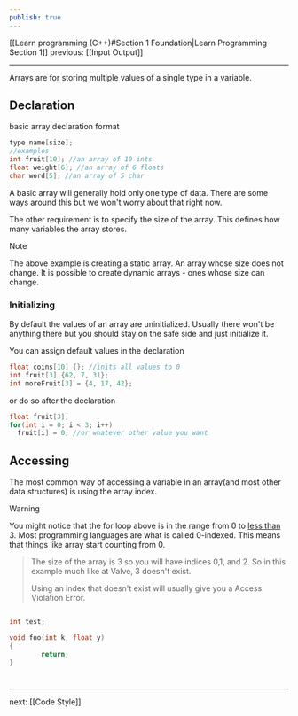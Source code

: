 ```yaml
---
publish: true
---
```


<div id='stars2'></div>
<div id='stars3'></div>
<div id='stars4'></div>

[[Learn programming (C++)#Section 1 Foundation|Learn Programming Section 1]]  previous: [[Input Output]]   

---

Arrays are for storing multiple values of a single type in a variable. 

## Declaration
basic array declaration format
```c++
type name[size];
//examples
int fruit[10]; //an array of 10 ints
float weight[6]; //an array of 6 floats
char word[5]; //an array of 5 char
```
 A basic array will generally hold only one type of data. There are some ways around this but we won't worry about that right now.

The other requirement is to specify the size of the array. This defines how many variables the array stores.

> [!note]
> The above example is creating a static array. An array whose size does not change. It is possible to create dynamic arrays - ones whose size can change.


### Initializing
By default the values of an array are uninitialized. 
Usually there won't be anything there but you should stay on the safe side and just initialize it.

You can assign default values in the declaration
```c++
float coins[10] {}; //inits all values to 0
int fruit[3] {62, 7, 31};
int moreFruit[3] = {4, 17, 42};
```
or do so after the declaration
```c++
float fruit[3];
for(int i = 0; i < 3; i++)
  fruit[i] = 0; //or whatever other value you want
```
## Accessing
The most common way of accessing a variable in an array(and most other data structures) is using the array index.

>[!warning]
You might notice that the for loop above is in the range from 0 to <u>less than</u> 3. Most programming languages are what is called 0-indexed. This means that things like array start counting from 0.
>
> The size of the array is 3 so you will have indices 0,1, and 2.  So in this example much like at Valve, 3 doesn't exist.
> 
> Using an index that doesn't exist will usually give you a Access Violation Error.
> 




```cpp

int test;

void foo(int k, float y)
{
		return;
}


```






# 
----
next: [[Code Style]] 